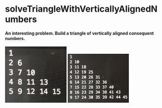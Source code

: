 # solveTriangleWithVerticallyAlignedNumbers

#### An interesting problem. Build a triangle of vertically aligned consequent numbers.

<img src="examples/exampleIMG_7989.JPG" width="40%">
<img src="examples/exampleIMG_1859.JPG" width="40%">
